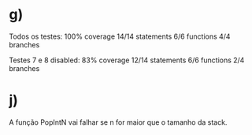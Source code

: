 # g)
Todos os testes:
100% coverage
14/14 statements
6/6 functions
4/4 branches

Testes 7 e 8 disabled:
83% coverage
12/14 statements
6/6 functions
2/4 branches

# j)
A função PopIntN vai falhar se n for maior que o tamanho da stack.